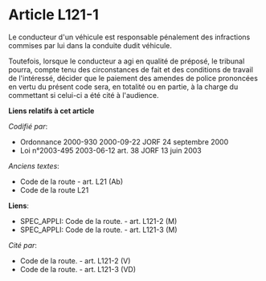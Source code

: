 # Article L121-1

Le conducteur d'un véhicule est responsable pénalement des infractions commises par lui dans la conduite dudit véhicule.

Toutefois, lorsque le conducteur a agi en qualité de préposé, le tribunal pourra, compte tenu des circonstances de fait et
des conditions de travail de l'intéressé, décider que le paiement des amendes de police prononcées en vertu du présent code
sera, en totalité ou en partie, à la charge du commettant si celui-ci a été cité à l'audience.

**Liens relatifs à cet article**

_Codifié par_:

  - Ordonnance 2000-930 2000-09-22 JORF 24 septembre 2000
  - Loi n°2003-495 2003-06-12 art. 38 JORF 13 juin 2003

_Anciens textes_:

  - Code de la route - art. L21 (Ab)
  - Code de la route L21

**Liens**:

  - SPEC_APPLI: Code de la route. - art. L121-2 (M)
  - SPEC_APPLI: Code de la route. - art. L121-3 (M)

_Cité par_:

  - Code de la route. - art. L121-2 (V)
  - Code de la route. - art. L121-3 (VD)
